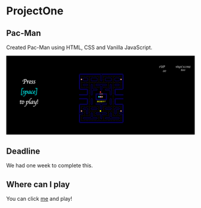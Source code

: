# ProjectOne

## Pac-Man

Created Pac-Man using HTML, CSS and Vanilla JavaScript.

![How it looks](https://github.com/florent-haxhiu/ProjectOne/blob/main/img/PacmanSS.png)

## Deadline

We had one week to complete this.

## Where can I play

You can click [me](https://florent-haxhiu.github.io/ProjectOne/) and play!
